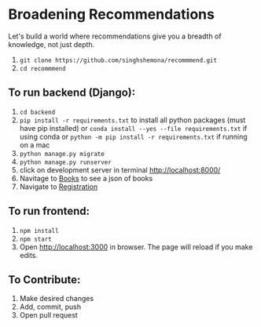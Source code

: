 # Broadening Recommendations

Let's build a world where recommendations give you a breadth of knowledge, not just depth.

1. `git clone https://github.com/singhshemona/recommmend.git`
2. `cd recommmend`

## To run backend (Django):
1. `cd backend`
2. `pip install -r requirements.txt` to install all python packages (must have pip installed) or `conda install --yes --file requirements.txt` if using conda or `python -m pip install -r requirements.txt` if running on a mac  
3. `python manage.py migrate`
4. `python manage.py runserver`
5. click on development server in terminal [http://localhost:8000/](http://localhost:8000)
6. Navitage to [Books](http://127.0.0.1:8000/api/books/) to see a json of books
7. Navigate to [Registration](http://127.0.0.1:8000/register/)

## To run frontend:
1. `npm install`
2. `npm start`
3. Open [http://localhost:3000](http://localhost:3000) in browser. The page will reload if you make edits.

## To Contribute:
1. Make desired changes 
2. Add, commit, push
3. Open pull request